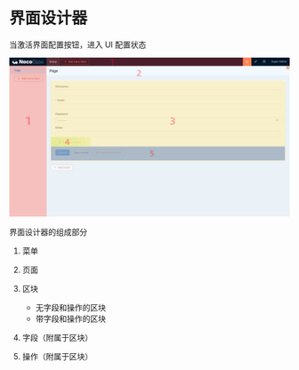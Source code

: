 # 界面设计器

当激活界面配置按钮，进入 UI 配置状态

![](./static/X8u0b5QJFomar7xbFTKceqIPngb.jpg)

界面设计器的组成部分

1. 菜单
2. 页面
3. 区块

   - 无字段和操作的区块
   - 带字段和操作的区块

4. 字段（附属于区块）
5. 操作（附属于区块）
